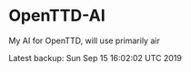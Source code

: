# OpenTTD-AI
My AI for OpenTTD, will use primarily air

Latest backup: Sun Sep 15 16:02:02 UTC 2019
